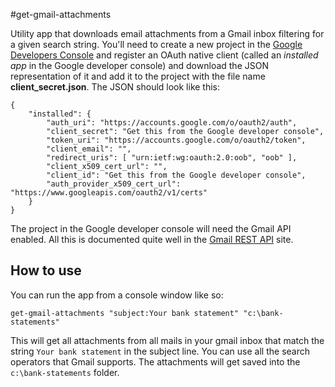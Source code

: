 ﻿#get-gmail-attachments

Utility app that downloads email attachments from a Gmail inbox filtering
for a given search string. You'll need to create a new
project in the [Google Developers Console](https://console.developers.google.com/)
and register an OAuth native client (called an *installed app* in the Google
developer console) and download the JSON representation of it and add it to the
project with the file name **client\_secret.json**. The JSON should look like this:

    {
        "installed": {
            "auth_uri": "https://accounts.google.com/o/oauth2/auth",
            "client_secret": "Get this from the Google developer console",
            "token_uri": "https://accounts.google.com/o/oauth2/token",
            "client_email": "",
            "redirect_uris": [ "urn:ietf:wg:oauth:2.0:oob", "oob" ],
            "client_x509_cert_url": "",
            "client_id": "Get this from the Google developer console",
            "auth_provider_x509_cert_url": "https://www.googleapis.com/oauth2/v1/certs"
        }
    }

The project in the Google developer console will need
the Gmail API enabled. All this is documented quite well in the
[Gmail REST API](https://developers.google.com/gmail/api/?hl=en_US) site.

## How to use

You can run the app from a console window like so:

    get-gmail-attachments "subject:Your bank statement" "c:\bank-statements"

This will get all attachments from all mails in your gmail inbox that match the string
`Your bank statement` in the subject line. You can use all the search operators
that Gmail supports. The attachments will get saved into the `c:\bank-statements`
folder.
